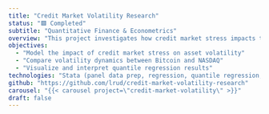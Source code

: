 ```yaml
---
title: "Credit Market Volatility Research"
status: "🟩 Completed"
subtitle: "Quantitative Finance & Econometrics"
overview: "This project investigates how credit market stress impacts the volatility of both Bitcoin and NASDAQ assets. Using a panel data framework and quantile regression, it explores nuanced, heterogeneous effects across different volatility regimes. The analysis highlights the role of credit spreads, Treasury yield curve, and implied volatility in driving asset volatility, with a focus on asset-specific risk transmission."
objectives:
  - "Model the impact of credit market stress on asset volatility"
  - "Compare volatility dynamics between Bitcoin and NASDAQ"
  - "Visualize and interpret quantile regression results"
technologies: "Stata (panel data prep, regression, quantile regression, table generation), Python (pandas, numpy, matplotlib for data visualization)"
github: "https://github.com/lrud/credit-market-volatility-research"
carousel: "{{< carousel project=\"credit-market-volatility\" >}}"
draft: false
---
```


